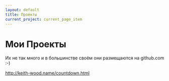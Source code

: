```yaml
---
layout: default
title: Проекты
current_project: current_page_item
---
```

<div id="content" class="pad">
  <h1 class="pagetitle">Мои Проекты</h1>
  <div class="entry page clear">
    <p>Их не так много и в большинстве своём они размещаются на github.com :-)</p>
<p>
<SCRIPT LANGUAGE="JAVASCRIPT">
ccDayNow = new Date();    
document.write( "Дата "+ccDayNow+" по серверному времени"); 
</script>
</p><p><SCRIPT LANGUAGE="JAVASCRIPT">   
ccDayNow = new Date();   
ccDayThen = new Date("april 18, 2011")   
msPerDay = 24 * 60 * 60 * 1000 ;   
timeLeft = (ccDayThen.getTime() - ccDayNow.getTime());   
cc_daysLeft = timeLeft / msPerDay;   
daysLeft = Math.floor(cc_daysLeft);   
cc_hrsLeft = (cc_daysLeft - daysLeft)*24;   
hrsLeft = Math.floor(cc_hrsLeft);   
minsLeft = Math.floor((cc_hrsLeft - hrsLeft)*60);   
document.write( "Через "+daysLeft+" дн, "+hrsLeft+" часов "+minsLeft+" минуту - Случится мой День рождения :-)");   
    </SCRIPT></p>
<p><a href="http://keith-wood.name/countdown.html">http://keith-wood.name/countdown.html</a></p>
</div>
</div>